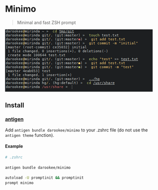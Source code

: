 # Minimo

> Minimal and fast ZSH prompt

![screenshot](https://raw.githubusercontent.com/darookee/minimo/master/screenshot.png)

## Install

### [antigen](https://github.com/zsh-users/antigen)

Add `antigen bundle darookee/minimo` to your .zshrc file (do not use the `antigen theme` function).

#### Example

```sh
# .zshrc

antigen bundle darookee/minimo

autoload -U promptinit && promptinit
prompt minimo
```
